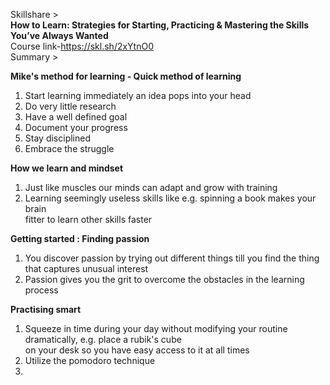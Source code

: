 Skillshare >  
**How to Learn: Strategies for Starting, Practicing & Mastering the Skills You’ve Always Wanted**  
Course link-https://skl.sh/2xYtnO0  
Summary >  

**Mike's method for learning - Quick method of learning**    
1. Start learning immediately an idea pops into your head  
2. Do very little research  
3. Have a well defined goal  
4. Document your progress  
5. Stay disciplined  
6. Embrace the struggle  

**How we learn and mindset**
1. Just like muscles our minds can adapt and grow with training
2. Learning seemingly useless skills like e.g. spinning a book makes your brain  
   fitter to learn other skills faster  

**Getting started : Finding passion**
1. You discover passion by trying out different things till you find the thing that captures unusual interest
2. Passion gives you the grit to overcome the obstacles in the learning process

**Practising smart**
1. Squeeze in time during your day without modifying your routine dramatically, e.g. place a rubik's cube   
   on your desk so you have easy access to it at all times
2. Utilize the pomodoro technique
3. 
